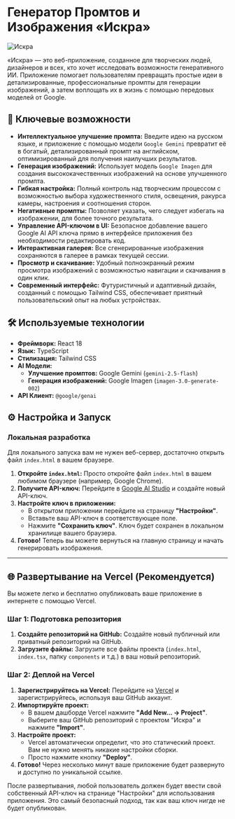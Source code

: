 # Генератор Промтов и Изображения «Искра»

![Искра](./public/app-screenshot.png)

«Искра» — это веб-приложение, созданное для творческих людей, дизайнеров и всех, кто хочет исследовать возможности генеративного ИИ. Приложение помогает пользователям превращать простые идеи в детализированные, профессиональные промпты для генерации изображений, а затем воплощать их в жизнь с помощью передовых моделей от Google.

## 🚀 Ключевые возможности

-   **Интеллектуальное улучшение промпта:** Введите идею на русском языке, и приложение с помощью модели `Google Gemini` превратит её в богатый, детализированный промпт на английском, оптимизированный для получения наилучших результатов.
-   **Генерация изображений:** Использует модель `Google Imagen` для создания высококачественных изображений на основе улучшенного промпта.
-   **Гибкая настройка:** Полный контроль над творческим процессом с возможностью выбора художественного стиля, освещения, ракурса камеры, настроения и соотношения сторон.
-   **Негативные промпты:** Позволяет указать, чего следует избегать на изображении, для более точного результата.
-   **Управление API-ключом в UI:** Безопасное добавление вашего Google AI API ключа прямо в интерфейсе приложения без необходимости редактировать код.
-   **Интерактивная галерея:** Все сгенерированные изображения сохраняются в галерее в рамках текущей сессии.
-   **Просмотр и скачивание:** Удобный полноэкранный режим просмотра изображений с возможностью навигации и скачивания в один клик.
-   **Современный интерфейс:** Футуристичный и адаптивный дизайн, созданный с помощью Tailwind CSS, обеспечивает приятный пользовательский опыт на любых устройствах.

## 🛠️ Используемые технологии

-   **Фреймворк:** React 18
-   **Язык:** TypeScript
-   **Стилизация:** Tailwind CSS
-   **AI Модели:**
    -   **Улучшение промптов:** Google Gemini (`gemini-2.5-flash`)
    -   **Генерация изображений:** Google Imagen (`imagen-3.0-generate-002`)
-   **API Клиент:** `@google/genai`

## ⚙️ Настройка и Запуск

### Локальная разработка

Для локального запуска вам не нужен веб-сервер, достаточно открыть файл `index.html` в вашем браузере.

1.  **Откройте `index.html`:** Просто откройте файл `index.html` в вашем любимом браузере (например, Google Chrome).
2.  **Получите API-ключ:** Перейдите в [Google AI Studio](https://aistudio.google.com/app/apikey) и создайте новый API-ключ.
3.  **Настройте ключ в приложении:**
    -   В открытом приложении перейдите на страницу **"Настройки"**.
    -   Вставьте ваш API-ключ в соответствующее поле.
    -   Нажмите **"Сохранить ключ"**. Ключ будет сохранен в локальном хранилище вашего браузера.
4.  **Готово!** Теперь вы можете вернуться на главную страницу и начать генерировать изображения.

---

## 🌐 Развертывание на Vercel (Рекомендуется)

Вы можете легко и бесплатно опубликовать ваше приложение в интернете с помощью Vercel.

### Шаг 1: Подготовка репозитория

1.  **Создайте репозиторий на GitHub:** Создайте новый публичный или приватный репозиторий на GitHub.
2.  **Загрузите файлы:** Загрузите все файлы проекта (`index.html`, `index.tsx`, папку `components` и т.д.) в ваш новый репозиторий.

### Шаг 2: Деплой на Vercel

1.  **Зарегистрируйтесь на Vercel:** Перейдите на [Vercel](https://vercel.com/) и зарегистрируйтесь, используя ваш GitHub аккаунт.
2.  **Импортируйте проект:**
    -   В вашем дашборде Vercel нажмите **"Add New... -> Project"**.
    -   Выберите ваш GitHub репозиторий с проектом "Искра" и нажмите **"Import"**.
3.  **Настройте проект:**
    -   Vercel автоматически определит, что это статический проект. Вам не нужно менять никакие настройки сборки.
    -   Просто нажмите кнопку **"Deploy"**.
4.  **Готово!** Через несколько минут ваше приложение будет развернуто и доступно по уникальной ссылке.

После развертывания, любой пользователь должен будет ввести свой собственный API-ключ на странице "Настройки" для использования приложения. Это самый безопасный подход, так как ваш ключ нигде не будет опубликован.
